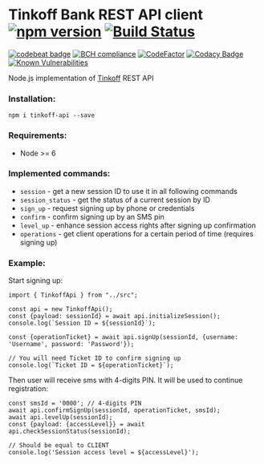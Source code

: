 Tinkoff Bank REST API client 
[![npm version](https://badge.fury.io/js/tinkoff-api.svg)](https://badge.fury.io/js/tinkoff-api)
[![Build Status](https://travis-ci.org/Rhymmor/tinkoff-api.svg?branch=master)](https://travis-ci.org/Rhymmor/tinkoff-api)
================
[![codebeat badge](https://codebeat.co/badges/bafa0d61-8772-4122-9c30-a8c6906361ae)](https://codebeat.co/projects/github-com-rhymmor-tinkoff-api-master)
[![BCH compliance](https://bettercodehub.com/edge/badge/Rhymmor/tinkoff-api?branch=master)](https://bettercodehub.com/)
[![CodeFactor](https://www.codefactor.io/repository/github/rhymmor/tinkoff-api/badge)](https://www.codefactor.io/repository/github/rhymmor/tinkoff-api)
[![Codacy Badge](https://api.codacy.com/project/badge/Grade/f90d894ac45c4265b9c360c49a594ab2)](https://www.codacy.com/app/anatoly.belonog/tinkoff-api?utm_source=github.com&amp;utm_medium=referral&amp;utm_content=Rhymmor/tinkoff-api&amp;utm_campaign=Badge_Grade)
[![Known Vulnerabilities](https://snyk.io/test/github/rhymmor/tinkoff-api/badge.svg)](https://snyk.io/test/github/rhymmor/tinkoff-api)

Node.js implementation of [Tinkoff](https://www.tinkoff.ru/) REST API

### Installation:

```
npm i tinkoff-api --save
```

### Requirements:

- Node >= 6

### Implemented commands:

- `session` - get a new session ID to use it in all following commands
- `session_status` - get the status of a current session by ID
- `sign_up` - request signing up by phone or credentials
- `confirm` - confirm signing up by an SMS pin
- `level_up` - enhance session access rights after signing up confirmation
- `operations` - get client operations for a certain period of time (requires signing up)

### Example:

Start signing up:

```
import { TinkoffApi } from "../src";

const api = new TinkoffApi();
const {payload: sessionId} = await api.initializeSession();
console.log(`Session ID = ${sessionId}`);

const {operationTicket} = await api.signUp(sessionId, {username: 'Username', password: 'Password'});

// You will need Ticket ID to confirm signing up
console.log(`Ticket ID = ${operationTicket}`);
```

Then user will receive sms with 4-digits PIN. It will be used to continue registration:

```
const smsId = '0000'; // 4-digits PIN
await api.confirmSignUp(sessionId, operationTicket, smsId);
await api.levelUp(sessionId);
const {payload: {accessLevel}} = await api.checkSessionStatus(sessionId);

// Should be equal to CLIENT
console.log('Session access level = ${accessLevel}');
```
